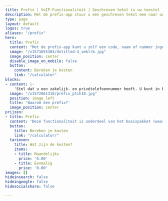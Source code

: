 ```yaml
---
title: Prefix | VoIP-Functionaliteit | Geschreven tekst in uw toestel
description: Met de prefix-app stuur u een geschreven tekst mee naar uw toestellen bij een inkomend belletje. Zo weet u bijvoorbeeld op welk nummer is gebeld.
type: page
layout: default
logos: true
aliases: "/prefix"
hero:
  title: Prefix
  content: "Met de prefix-app kunt u zelf een code, naam of nummer ingeven. Deze wordt in het display van uw telefoon getoond als het gesprek via deze route binnenkomt."
  image: "/v1571655384/Untitled-4_vmklrb.jpg"
  image_position: center
  disable_image_on_mobile: false
  button:
    content: Bereken je kosten
    link: "/calculator"
blocks:
- content: |-
    'Stel dat u een zakelijk- en privételefoonnummer heeft. U kunt in beide belroutes een prefix instellen. Bij het zakelijk nummer plaatst u [Zaak; ] en in de belroute van het privénummer kunt u als prefix instellen [Prive; ] Zo ziet u duidelijk op uw toestel via welk nummer het gesprek binnenkomt en hoe u dus kunt opnemen.<br><br><a href="https://www.callvoip.nl/ondersteuning/simmpl-functionaliteiten/prefix/" class="button">Hoe werkt het?</a>'
  image: "/v1572861318/prefix_ptih18.jpg"
  position: image_left
  title: 'Waarom een prefix?'
  image_position: center
prijzen:
- title: Prefix
  content: 'Deze functionaliteit is onderdeel van het basispakket (waar u €7,50 excl. BTW voor betaalt)'
  button:
    title: Bereken je kosten
    link: "/calculator/"
  tarieven:
    title: Wat zijn de kosten?
    items:
    - title: Maandelijks
      price: '0.00'
    - title: Eenmalig
      price: '0.00'
images: []
hideinsearch: false
hideingoogle: false
hidesocialshare: false

---
```

